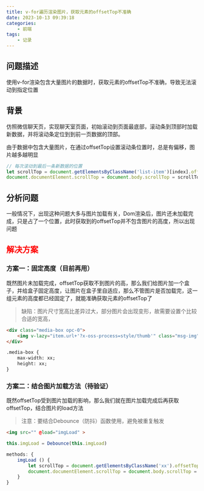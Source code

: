 ```yaml
---
title: v-for遍历渲染图片，获取元素的offsetTop不准确
date: 2023-10-13 09:39:18
categories:
	- 前端
tags:
	- 记录
---
```


## 问题描述

使用v-for渲染包含大量图片的数据时，获取元素的offsetTop不准确，导致无法滚动到指定位置

## 背景

仿照微信聊天页，实现聊天室页面，初始滚动到页面最底部，滚动条到顶部时加载新数据，并将滚动条定位到到前一页数据的顶部。

由于数据中包含大量图片，在通过offsetTop设置滚动条位置时，总是有偏移，图片越多越明显

```javascript
// 每次滚动到最后一条新数据的位置
let scrollTop = document.getElementsByClassName('list-item')[index].offsetTop
document.documentElement.scrollTop = document.body.scrollTop = scrollTop
```

## 分析问题

一般情况下，出现这种问题大多与图片加载有关，Dom渲染后，图片还未加载完成，只是占了一个位置，此时获取到的offsetTop并不包含图片的高度，所以出现问题

## <font color="red">解决方案</font>

### 方案一：固定高度（目前再用）

既然图片未加载完成，offsetTop获取不到图片的高，那么我们给图片加一个盒子，并给盒子固定高度，让图片在盒子里自适应，那么不管图片是否加载完，这一组元素的高度都已经固定了，就能准确获取元素的offsetTop了

> 缺陷：图片尺寸宽高比差异过大，部分图片会出现变形，故需要设置个比较合适的宽高，

```HTML
<div class="media-box opc-0">
	<img v-lazy="item.url+'?x-oss-process=style/thumb'" class="msg-img"  alt="">
</div>

.media-box {
	max-width: xx;
	height: xx;
}
```

### 方案二：结合图片加载方法（待验证）

既然offsetTop受到图片加载的影响，那么我们就在图片加载完成后再获取offsetTop，结合图片的load方法

> 注意：要结合Debounce（防抖）函数使用，避免被重复触发

```HTML
<img src="" @load="imgLoad" >
```

```javascript
this.imgLoad = Debounce(this.imgLoad)

methods: {
	imgLoad () {
		let scrollTop = document.getElementsByClassName('xx').offsetTop
		document.documentElement.scrollTop = document.body.scrollTop = scrollTop
	}
}
```

